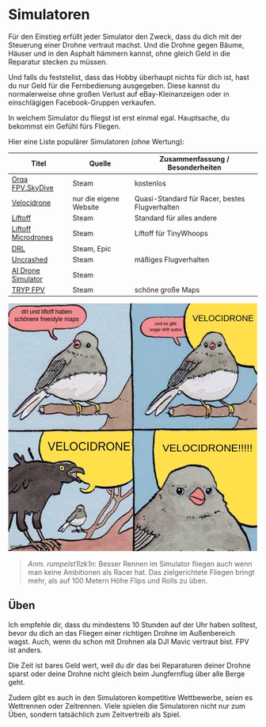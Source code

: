 # Simulatoren

Für den Einstieg erfüllt jeder Simulator den Zweck, dass du dich mit der Steuerung einer Drohne vertraut machst. Und die Drohne gegen Bäume, Häuser und in den Asphalt hämmern kannst, ohne gleich Geld in die Reparatur stecken zu müssen.

Und falls du feststellst, dass das Hobby überhaupt nichts für dich ist, hast du nur Geld für die Fernbedienung ausgegeben. Diese kannst du normalerweise ohne großen Verlust auf eBay-Kleinanzeigen oder in einschlägigen Facebook-Gruppen verkaufen.

In welchem Simulator du fliegst ist erst einmal egal. Hauptsache, du bekommst ein Gefühl fürs Fliegen.

Hier eine Liste populärer Simulatoren (ohne Wertung):

| Titel                                                                                       | Quelle                 | Zusammenfassung / Besonderheiten               |
| ------------------------------------------------------------------------------------------- | ---------------------- | ---------------------------------------------- |
| [Orqa FPV.SkyDive](https://store.steampowered.com/app/1278060/Orqa_FPVSkyDive/)             | Steam                  | kostenlos                                      |
| [Velocidrone](https://www.velocidrone.com/)                                                 | nur die eigene Website | Quasi-Standard für Racer, bestes Flugverhalten |
| [Liftoff](https://store.steampowered.com/app/410340/Liftoff_FPV_Drone_Racing/)              | Steam                  | Standard für alles andere                      |
| [Liftoff Microdrones](https://store.steampowered.com/app/410340/Liftoff_FPV_Drone_Racing/)  | Steam                  | Liftoff für TinyWhoops                         |
| [DRL](https://store.steampowered.com/app/641780/The_Drone_Racing_League_Simulator/)         | Steam, Epic            |                                                |
| [Uncrashed](https://store.steampowered.com/app/1682970/Uncrashed__FPV_Drone_Simulator/)     | Steam                  | mäßiges Flugverhalten                          |
| [AI Drone Simulator](https://store.steampowered.com/app/1608560/AI_Drone_Simulator/)        | Steam                  |                                                |
| [TRYP FPV](https://store.steampowered.com/app/1881200/TRYP_FPV__The_Drone_Racer_Simulator/) | Steam                  | schöne große Maps                              |

![VELOCIDRONE!!!](/img/memes/velocidrone_krah.png)

> *Anm. rumpelst1lzk1n*: Besser Rennen im Simulator fliegen auch wenn man keine Ambitionen als Racer hat. Das zielgerichtete Fliegen bringt mehr, als auf 100 Metern Höhe Flips und Rolls zu üben.

## Üben

Ich empfehle dir, dass du mindestens 10 Stunden auf der Uhr haben solltest, bevor du dich an das Fliegen einer richtigen Drohne im Außenbereich wagst. Auch, wenn du schon mit Drohnen ala DJI Mavic vertraut bist. FPV ist anders.

Die Zeit ist bares Geld wert, weil du dir das bei Reparaturen deiner Drohne sparst oder deine Drohne nicht gleich beim Jungfernflug über alle Berge geht.

Zudem gibt es auch in den Simulatoren kompetitive Wettbewerbe, seien es Wettrennen oder Zeitrennen. Viele spielen die Simulatoren nicht nur zum Üben, sondern tatsächlich zum Zeitvertreib als Spiel.
